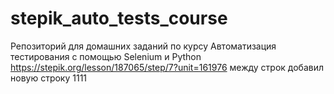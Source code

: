 # stepik_auto_tests_course
Репозиторий для домашних заданий по курсу Автоматизация тестирования с помощью Selenium и Python
https://stepik.org/lesson/187065/step/7?unit=161976
между строк
добавил новую строку 
1111